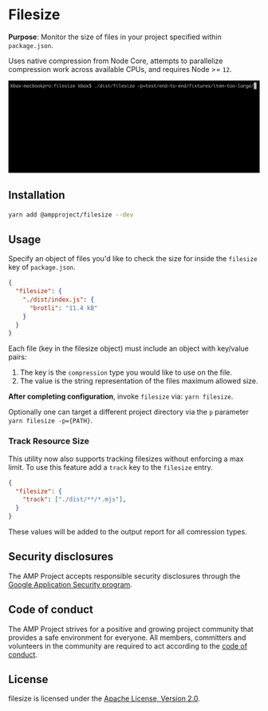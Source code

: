 # Filesize

**Purpose**: Monitor the size of files in your project specified within `package.json`.

Uses native compression from Node Core, attempts to parallelize compression work across available CPUs, and requires Node >= `12`.

![Interactive UI Processing Large Files](https://github.com/ampproject/filesize/raw/master/.github/preview.gif)

## Installation

```bash
yarn add @ampproject/filesize --dev
```

## Usage

Specify an object of files you'd like to check the size for inside the `filesize` key of `package.json`.

```json
{
  "filesize": {
    "./dist/index.js": {
      "brotli": "11.4 kB"
    }
  }
}
```

Each file (key in the filesize object) must include an object with key/value pairs:
1. The key is the `compression` type you would like to use on the file.
2. The value is the string representation of the files maximum allowed size.

**After completing configuration**, invoke `filesize` via: `yarn filesize`. 

Optionally one can target a different project directory via the `p` parameter `yarn filesize -p={PATH}`.

### Track Resource Size

This utility now also supports tracking filesizes without enforcing a max limit. To use this feature add a `track` key to the `filesize` entry.

```json
{
  "filesize": {
    "track": ["./dist/**/*.mjs"],
  }
}
```

These values will be added to the output report for all comression types.

## Security disclosures

The AMP Project accepts responsible security disclosures through the [Google Application Security program](https://www.google.com/about/appsecurity/).

## Code of conduct

The AMP Project strives for a positive and growing project community that provides a safe environment for everyone.  All members, committers and volunteers in the community are required to act according to the [code of conduct](.github/CODE_OF_CONDUCT.md).

## License

filesize is licensed under the [Apache License, Version 2.0](LICENSE).
